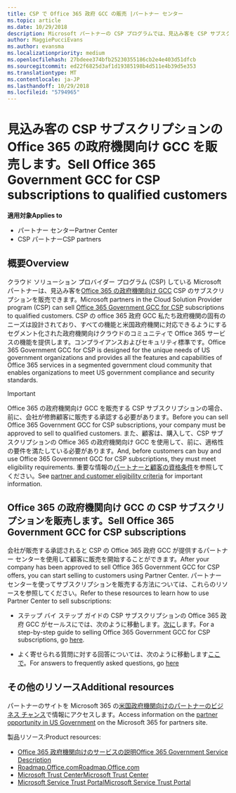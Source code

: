 ```yaml
---
title: CSP で Office 365 政府 GCC の販売 |パートナー センター
ms.topic: article
ms.date: 10/29/2018
description: Microsoft パートナーの CSP プログラムでは、見込み客を CSP サブスクリプションの Office 365 の政府機関向け GCC を販売できます。 CSP の office 365 政府 GCC 地方自治体の行政契約者、米国政府機関向けに設計されたクラウドの生産性のサービスのスイートは、経済、および連邦の防御、状態、ローカル、先住民連邦機関が含まれています。
author: MaggiePucciEvans
ms.author: evansma
ms.localizationpriority: medium
ms.openlocfilehash: 27bdeee374bfb25230355186cb2e4e403d51dfcb
ms.sourcegitcommit: ed22f6825d3af1d19385198b4d511e4b39d5e353
ms.translationtype: MT
ms.contentlocale: ja-JP
ms.lasthandoff: 10/29/2018
ms.locfileid: "5794965"
---
```

# <a name="sell-office-365-government-gcc-for-csp-subscriptions-to-qualified-customers"></a><span data-ttu-id="c72e7-104">見込み客の CSP サブスクリプションの Office 365 の政府機関向け GCC を販売します。</span><span class="sxs-lookup"><span data-stu-id="c72e7-104">Sell Office 365 Government GCC for CSP subscriptions to qualified customers</span></span>

**<span data-ttu-id="c72e7-105">適用対象</span><span class="sxs-lookup"><span data-stu-id="c72e7-105">Applies to</span></span>**

-  <span data-ttu-id="c72e7-106">パートナー センター</span><span class="sxs-lookup"><span data-stu-id="c72e7-106">Partner Center</span></span>
-  <span data-ttu-id="c72e7-107">CSP パートナー</span><span class="sxs-lookup"><span data-stu-id="c72e7-107">CSP partners</span></span>


## <a name="overview"></a><span data-ttu-id="c72e7-108">概要</span><span class="sxs-lookup"><span data-stu-id="c72e7-108">Overview</span></span>

<span data-ttu-id="c72e7-109">クラウド ソリューション プロバイダー プログラム (CSP) している Microsoft パートナーは、見込み客を[Office 365 の政府機関向け GCC](https://www.microsoft.com/microsoft-365/partners/governmentforCSP) CSP のサブスクリプションを販売できます。</span><span class="sxs-lookup"><span data-stu-id="c72e7-109">Microsoft partners in the Cloud Solution Provider program (CSP) can sell [Office 365 Government GCC for CSP](https://www.microsoft.com/microsoft-365/partners/governmentforCSP) subscriptions to qualified customers.</span></span> <span data-ttu-id="c72e7-110">CSP の office 365 政府 GCC 私たち政府機関の固有のニーズは設計されており、すべての機能と米国政府機関に対応できるようにするセグメント化された政府機関向けクラウドのコミュニティで Office 365 サービスの機能を提供します。コンプライアンスおよびセキュリティ標準です。</span><span class="sxs-lookup"><span data-stu-id="c72e7-110">Office 365 Government GCC for CSP is designed for the unique needs of US government organizations and provides all the features and capabilities of Office 365 services in a segmented government cloud community that enables organizations to meet US government compliance and security standards.</span></span> 

>[!IMPORTANT] 
><span data-ttu-id="c72e7-111">Office 365 の政府機関向け GCC を販売する CSP サブスクリプションの場合、前に、会社が修飾顧客に販売する承認する必要があります。</span><span class="sxs-lookup"><span data-stu-id="c72e7-111">Before you can sell Office 365 Government GCC for CSP subscriptions, your company must be approved to sell to qualified customers.</span></span> <span data-ttu-id="c72e7-112">また、顧客は、購入して、CSP サブスクリプションの Office 365 の政府機関向け GCC を使用して、前に、適格性の要件を満たしている必要があります。</span><span class="sxs-lookup"><span data-stu-id="c72e7-112">And, before customers can buy and use Office 365 Government GCC for CSP subscriptions, they must meet eligibility requirements.</span></span> <span data-ttu-id="c72e7-113">重要な情報の[パートナーと顧客の資格条件](csp-gcc-validate.md)を参照してください。</span><span class="sxs-lookup"><span data-stu-id="c72e7-113">See [partner and customer eligibility criteria](csp-gcc-validate.md) for important information.</span></span>


## <a name="sell-office-365-government-gcc-for-csp-subscriptions"></a><span data-ttu-id="c72e7-114">Office 365 の政府機関向け GCC の CSP サブスクリプションを販売します。</span><span class="sxs-lookup"><span data-stu-id="c72e7-114">Sell Office 365 Government GCC for CSP subscriptions</span></span>

<span data-ttu-id="c72e7-115">会社が販売する承認されると CSP の Office 365 政府 GCC が提供するパートナー センターを使用して顧客に販売を開始することができます。</span><span class="sxs-lookup"><span data-stu-id="c72e7-115">After your company has been approved to sell Office 365 Government GCC for CSP offers, you can start selling to customers using Partner Center.</span></span> <span data-ttu-id="c72e7-116">パートナー センターを使ってサブスクリプションを販売する方法については、これらのリソースを参照してください。</span><span class="sxs-lookup"><span data-stu-id="c72e7-116">Refer to these resources to learn how to use Partner Center to sell subscriptions:</span></span> 

-   <span data-ttu-id="c72e7-117">ステップ バイ ステップ ガイドの CSP サブスクリプションの Office 365 政府 GCC がセールスにでは、次のように移動します。[次に](https://go.microsoft.com/fwlink/?linkid=2007323)します。</span><span class="sxs-lookup"><span data-stu-id="c72e7-117">For a step-by-step guide to selling Office 365 Government GCC for CSP subscriptions, go [here](https://go.microsoft.com/fwlink/?linkid=2007323).</span></span>  

-   <span data-ttu-id="c72e7-118">よく寄せられる質問に対する回答については、次のように移動します[ここで](https://o365pp.blob.core.windows.net/media/Resources/GCC/Office%20365%20Government%20GCC%20for%20CSP%20Partner%20FAQ.docx)。</span><span class="sxs-lookup"><span data-stu-id="c72e7-118">For answers to frequently asked questions, go [here](https://o365pp.blob.core.windows.net/media/Resources/GCC/Office%20365%20Government%20GCC%20for%20CSP%20Partner%20FAQ.docx)</span></span>


## <a name="additional-resources"></a><span data-ttu-id="c72e7-119">その他のリソース</span><span class="sxs-lookup"><span data-stu-id="c72e7-119">Additional resources</span></span>

<span data-ttu-id="c72e7-120">パートナーのサイトを Microsoft 365 の[米国政府機関向けのパートナーのビジネス チャンス](https://www.microsoft.com/microsoft-365/partners/governmentforCSP)で情報にアクセスします。</span><span class="sxs-lookup"><span data-stu-id="c72e7-120">Access information on the [partner opportunity in US Government](https://www.microsoft.com/microsoft-365/partners/governmentforCSP) on the Microsoft 365 for partners site.</span></span>

<span data-ttu-id="c72e7-121">製品リソース:</span><span class="sxs-lookup"><span data-stu-id="c72e7-121">Product resources:</span></span>

- [<span data-ttu-id="c72e7-122">Office 365 政府機関向けのサービスの説明</span><span class="sxs-lookup"><span data-stu-id="c72e7-122">Office 365 Government Service Description</span></span>](https://technet.microsoft.com/library/mt774581.aspx)
- [<span data-ttu-id="c72e7-123">Roadmap.Office.com</span><span class="sxs-lookup"><span data-stu-id="c72e7-123">Roadmap.Office.com</span></span>](https://products.office.com/business/office-365-roadmap)
- [<span data-ttu-id="c72e7-124">Microsoft Trust Center</span><span class="sxs-lookup"><span data-stu-id="c72e7-124">Microsoft Trust Center</span></span>](https://www.microsoft.com/TrustCenter/)
- [<span data-ttu-id="c72e7-125">Microsoft Service Trust Portal</span><span class="sxs-lookup"><span data-stu-id="c72e7-125">Microsoft Service Trust Portal</span></span>](https://aka.ms/STP)

